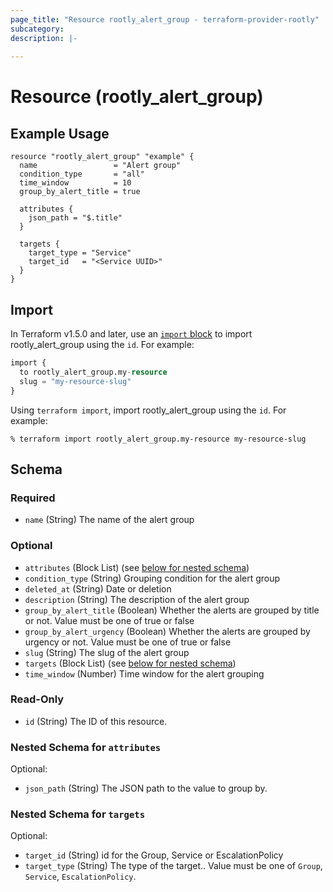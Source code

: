 ```yaml
---
page_title: "Resource rootly_alert_group - terraform-provider-rootly"
subcategory:
description: |-
    
---
```


# Resource (rootly_alert_group)



## Example Usage

```shell
resource "rootly_alert_group" "example" {
  name                 = "Alert group"
  condition_type       = "all"
  time_window          = 10
  group_by_alert_title = true

  attributes {
    json_path = "$.title"
  }

  targets {
    target_type = "Service"
    target_id   = "<Service UUID>"
  }
}
```

## Import

In Terraform v1.5.0 and later, use an [`import` block](https://developer.hashicorp.com/terraform/language/import) to import rootly_alert_group using the `id`. For example:

```terraform
import {
  to rootly_alert_group.my-resource
  slug = "my-resource-slug"
}
```

Using `terraform import`, import rootly_alert_group using the `id`. For example:

```console
% terraform import rootly_alert_group.my-resource my-resource-slug
```

<!-- schema generated by tfplugindocs -->
## Schema

### Required

- `name` (String) The name of the alert group

### Optional

- `attributes` (Block List) (see [below for nested schema](#nestedblock--attributes))
- `condition_type` (String) Grouping condition for the alert group
- `deleted_at` (String) Date or deletion
- `description` (String) The description of the alert group
- `group_by_alert_title` (Boolean) Whether the alerts are grouped by title or not. Value must be one of true or false
- `group_by_alert_urgency` (Boolean) Whether the alerts are grouped by urgency or not. Value must be one of true or false
- `slug` (String) The slug of the alert group
- `targets` (Block List) (see [below for nested schema](#nestedblock--targets))
- `time_window` (Number) Time window for the alert grouping

### Read-Only

- `id` (String) The ID of this resource.

<a id="nestedblock--attributes"></a>
### Nested Schema for `attributes`

Optional:

- `json_path` (String) The JSON path to the value to group by.


<a id="nestedblock--targets"></a>
### Nested Schema for `targets`

Optional:

- `target_id` (String) id for the Group, Service or EscalationPolicy
- `target_type` (String) The type of the target.. Value must be one of `Group`, `Service`, `EscalationPolicy`.
